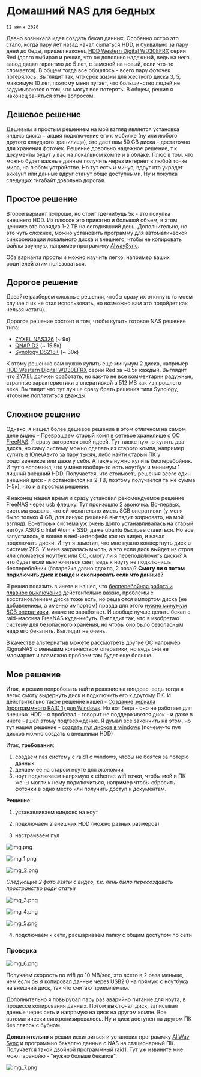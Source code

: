 <!--
{
  "draft": false,
  "tags": ["Программирование"]
}
-->

# Домашний NAS для бедных

```blogEnginePageDate
12 июля 2020
```

Давно возникала идея создать бекап данных. Особенно остро это стало, когда пару лет назад начал сыпаться HDD, и
буквально за пару дней до беды, пришел
наконец [HDD Western Digital WD30EFRX](https://market.yandex.ru/product--zhestkii-disk-western-digital-wd30efrx/8348877)
серии Red (долго выбирал и решил, что он довольно надежный, ведь на него завод давал гарантию до 5 лет, с заменой на
новый, если что-то сломается). В общем тогда все обошлось - всего пару фоточек потерялось.
Выглядит так, что срок жизни для жесткого диска 3, 5, максимум 10 лет, поэтому меня пугает, что большинство людей не
задумываются о том, что могут все потерять. В общем, решил я наконец заняться этим вопросом.

## Дешевое решение

Дешевым и простым решением на мой взгляд является установка яндекс диска + акция подключение его к мобилке (ну или
любого другого клаудного зранилища), это даст вам 50 GB диска - достаточно для хранения фоточек. Решение довольно
надежное решение, т.к. документы будут у вас на локальном компе и в облаке. Плюс в том, что можно будет важные данные
получить через интернет в любой точке мира, на любом устройстве. Но тут есть и минус, вдруг кто украдет аккаунт или
данные вдруг станут обще доступными. Ну и покупка следущих гигабайт довольно дорогая.

## Простое решение

Второй вариант попроще, но стоит где-нибудь 5к - это покупка внешнего HDD. Из плюсов это приватно и большой объем, в
этом ценнике это порядка 1-2 TB на сегодняшний день. Дополнительно, но это чуть сложнее, можно установить программу для
автоматической синхронизации локального диска и внешнего, чтобы не копировать файлы вручную, например программку
[AlwaySync](https://allwaysync.com/).

Оба варианта просты и можно научить легко, например ваших родителей этим пользоваться.

## Дорогое решение

Давайте разберем сложные решения, чтобы сразу их откинуть (в моем случае я их не стал использовать, но возможно вам это
подойдет как нельзя кстати).

Дорогое решение состоит в том, чтобы купить готовое NAS решение типа:

* [ZYXEL NAS326](https://market.yandex.ru/product--setevoi-nakopitel-nas-zyxel-nas326/1971186033?nid=55415&show-uid=15945535173236562657216001&context=search&onstock=1) (~
  9к)
* [QNAP D2](https://market.yandex.ru/product--setevoi-nakopitel-nas-qnap-d2/1725695891?nid=55415&show-uid=15945535173236562657216005&context=search&onstock=1) (~
  15.5к)
* [Synology DS218+](https://market.yandex.ru/product--setevoi-nakopitel-nas-synology-ds218/1879546505?nid=55415&show-uid=15945535173236562657216002&context=search&onstock=1) (~
  30к)

К этому решению вам нужно купить еще минумум 2 диска,
например [HDD Western Digital WD30EFRX](https://market.yandex.ru/product--zhestkii-disk-western-digital-wd30efrx/8348877)
серии Red за ~8.5к каждый. Выглядит что ZYXEL должен сработать, но как-то не все комментарии радужные, странные
характеристики с оперативкой в 512 MB как из прошлого века. Выглядит что тут лучше сразу брать решения типа Synology,
чтобы не поплатиться дважды.

## Сложное решение

Однако, я нашел более дешевое решение в этом отличном на самом деле видео - Превращаем старый комп в сетевое хранилище с
[ОС FreeNAS](https://www.youtube.com/watch?v=Hc7Mu6HqABY). Я сразу загорелся этой идеей. Тут также нужно купить два
диска, но саму систему можно сделать из старого
компа, например купить в Юле\Авито за пару тысяч, либо найти старый ПК у родственников или даже у себя. А также нужно
купить бесперебойник. И тут я вспомнил, что у меня вообще-то есть ноутбук и минимум 1 лишний внешний HDD. Получается,
что стоимость решения всего один внешний диск - я остановился на 2 TB, поэтому получается та же сумма (~5к), что и в
простом решении.

Я наконец нашел время и сразу установил рекомендуемое решение FreeNAS через usb флешку. Тут произошло 2 звоночка.
Во-первых, система сказала, что ей желательно иметь 8GB оперативки (у меня было только 4 GB, для линукс решений выглядит
жирновато, на мой взгляд). Во-вторых система уж очень долго устанавливалась на старый нетбук ASUS с Intel Atom + SSD,
даже ubuntu быстрее ставиться. Но все запустилось, я вошел в веб-интерфейс как на видео, и начал подключать диски. И тут
я заметил, что мне нужно конвертнуть диск в систему ZFS. У меня закралась мысль, а что если диск выйдет из строя или
сломается ноутбук или ОС, смогу ли я переподключить диски? А что будет если выключиться свет, ведь к ноуту не подключишь
бесперебойник (батарейка давно сдохла, 2 раза)? **Смогу ли я потом подключить диск к винде и скопировать если что
данные?**

Я решил полазить в инете и нашел,
что [бесперебойная работа и плавное выключение](https://qastack.ru/server/47021/is-freenas-reliable) действительно
важно, проблемы с восстановлением диска тоже есть, но решаются импортом диска (не добавлением, а именно импортом) правда
для этого
[нужно минумум 8GB оперативки](https://www.ixsystems.com/community/threads/%D0%92%D0%BE%D1%81%D1%81%D1%82%D0%B0%D0%BD%D0%BE%D0%B2%D0%BB%D0%B5%D0%BD%D0%B8%D0%B5-%D0%BF%D0%BE%D1%81%D0%BB%D0%B5-%D0%BF%D0%B5%D1%80%D0%B5%D1%83%D1%81%D1%82%D0%B0%D0%BD%D0%BE%D0%B2%D0%BA%D0%B8-freenas.23767/),
иначе не заработает. И вообще лучше делать бекап с raid-массива FreeNAS куда-нибуть. Выглядит
так, что я изобретаю систему для безопасного хранения, но чтобы оно было безопасным надо его бекапить. Выглядит не
очень.

В качестве альтернатив можете
рассмотреть [другие ОС](https://zen.yandex.ru/media/mdex/6-luchshih-alternativ-freenas-dlia-samodelnogo-setevogo-nakopitelia-5d984f162fda8600b152e52f)
например XigmaNAS с меньшим количеством оператики, но ведь они не масмаркет и возможно проблем там будет еще больше.

## Мое решение

Итак, я решил попробовать найти решение на виндовс, ведь тогда я легко смогу выдернуть диск и подключить его к другому
ПК. И действительно такое решение
нашел - [Создание зеркала (программного RAID 1) для Windows](https://www.white-windows.ru/sozdanie-zerkala-programmnogo-raid-1-dlya-windows/).
Но вот беда - оно не работает для внешних HDD - я пробовал - говорит не поддерживется диск - и даже в инете нашел этому
подтверждение. Я думал все закончить на этом, но тут нашел
решение - [создать пул дисков в windows](https://www.youtube.com/watch?v=A2yk19_7OvY) (почему-то пул дисков можно
создать с внешними HDD)

Итак, **требования**:

1. создаем nas систему с raid1 с windows, чтобы не боятся за потерю данных
2. делаем ее на старом ноуте для экономии
3. ноут подключаем напрямую к ethernet wifi точки, чтобы мой и ПК жены могли к нему подключиться, например чтобы
   сбросить фоточки в одно место или получить доступ к документам.

**Решение**:

1) устанавливаем виндовс на ноут

2) подключаем 2 внешних HDD (можно разных размеров)

3) настраиваем пул

![img.png](img.png)

![img_1.png](img_1.png)

![img_2.png](img_2.png)

_Следующие 2 фото взяты с видео, т.к. лень было пересоздавать пространство ради статьи_

![img_3.png](img_3.png)

![img_4.png](img_4.png)

![img_5.png](img_5.png)

4) подключаем к сети, расшариваем папку с общим доступом по сети

### Проверка

![img_6.png](img_6.png)

Получаем скорость по wifi до 10 MB/sec, это всего в 2 раза меньше, чем если бы я копировал данные через USB2.0 на прямую
с ноутбука на внешний диск, так что считаю приемлемым.

Дополнительно я повырубал пару раз аварийно питание для ноута, в процессе копирования данных. Потом выключал диск,
записывал данные через сеть и напрямую на диск на другом компе. Все автоматически синхронизировалось. Ну и диск доступен
на другом ПК без плясок с бубном.

**Дополнительно** я решил исхитриться и установил программку [AllWay Sync](https://allwaysync.com/) и программно бекаплю
данные с NAS на стационарный ПК. Получается такой двойной программный raid1. Тут уж извините мне мою паранойю - "нужно
больше бекапов". 

![img_7.png](img_7.png)